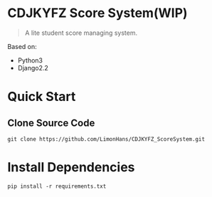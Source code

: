 # CDJKYFZ Score System(WIP)

> A lite student score managing system.

Based on: 
- Python3
- Django2.2

# Quick Start
## Clone Source Code
```shell
git clone https://github.com/LimonHans/CDJKYFZ_ScoreSystem.git
```
# Install Dependencies
```shell
pip install -r requirements.txt
```